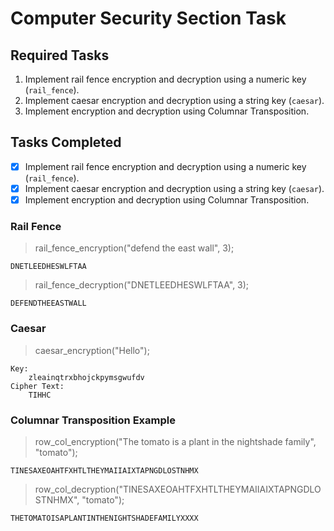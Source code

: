 # Computer Security Section Task

## Required Tasks

1. Implement rail fence encryption and decryption using a numeric key (`rail_fence`).
2. Implement caesar encryption and decryption using a string key (`caesar`).
3. Implement encryption and decryption using Columnar Transposition.

## Tasks Completed

- [x] Implement rail fence encryption and decryption using a numeric key (`rail_fence`).
- [x] Implement caesar encryption and decryption using a string key (`caesar`).
- [x] Implement encryption and decryption using Columnar Transposition.

### Rail Fence

> rail_fence_encryption("defend the east wall", 3);

    DNETLEEDHESWLFTAA

> rail_fence_decryption("DNETLEEDHESWLFTAA", 3);

    DEFENDTHEEASTWALL

### Caesar

> caesar_encryption("Hello");

    Key:
        zleainqtrxbhojckpymsgwufdv
    Cipher Text:
        TIHHC

### Columnar Transposition Example

> row_col_encryption("The tomato is a plant in the nightshade family", "tomato");

    TINESAXEOAHTFXHTLTHEYMAIIAIXTAPNGDLOSTNHMX

> row_col_decryption("TINESAXEOAHTFXHTLTHEYMAIIAIXTAPNGDLOSTNHMX", "tomato");

    THETOMATOISAPLANTINTHENIGHTSHADEFAMILYXXXX

